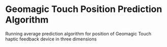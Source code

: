 # Geomagic Touch Position Prediction Algorithm
Running average prediction algorithm for position of Geomagic Touch haptic feedback device in three dimensions

